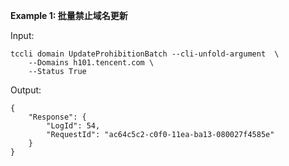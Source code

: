 **Example 1: 批量禁止域名更新**



Input: 

```
tccli domain UpdateProhibitionBatch --cli-unfold-argument  \
    --Domains h101.tencent.com \
    --Status True
```

Output: 
```
{
    "Response": {
        "LogId": 54,
        "RequestId": "ac64c5c2-c0f0-11ea-ba13-080027f4585e"
    }
}
```

